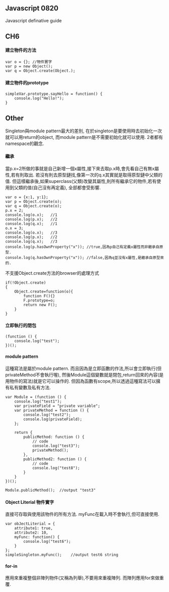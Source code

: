 Javascript 0820
----------

Javascript definative guide

## CH6

#### 建立物件的方法


	var o = {};	//物件實字
	var p = new Object();
	var q = Object.create(Object.);


#### 建立物件的prototype

	simpleVar.prototype.sayHello = function() {
		console.log("Hello!");
    }

## Other
Singleton與module pattern最大的差別, 在於singleton是要使用時去初始化一次就可以用return的object, 而module pattern是不需要初始化就可以使用. 2者都有namespace的觀念.


#### 繼承

當p.x=2所做的事就是自己新增一個x屬性,接下來去取p.x時,會先看自己有無x屬性,若有則取出. 若沒有則去原型鏈找,像第一次的q.x其實就是取得原型鏈中父類的值.
但這樣繼承後,如果superclass(父類)改變其屬性,則所有繼承它的物件,若有使用到父類的值(自己沒有再定義), 全部都會受影響.

    var o = {x:1, y:1};
    var p = Object.create(o);
    var q = Object.create(o);
    p.x = 2;
    console.log(o.x);   //1
    console.log(p.x);   //2
    console.log(q.x);   //1
    o.x = 3;
    console.log(o.x);   //3
    console.log(p.x);   //2
    console.log(q.x);   //3
	console.log(p.hasOwnProperty("x"));	//true,因為p自己有定義x屬性而非繼承自原型.
	console.log(q.hasOwnProperty("x"));	//false,因為q並沒有x屬性,是繼承自原型來的.


不支援Object.create方法的browser的處理方式

    if(!Object.create)
    {
        Object.create=function(o){
            function F(){}
            F.prototype=o;
            return new F();
        }
    }

#### 立即執行的閉包

    (function () {
        console.log("test");
    })();

#### module pattern

這種寫法是屬於module pattern. 而且因為是立即函數的作法,所以會立即執行(但privateMethod不會執行喔), 然後Module這個變數就是閉包,return回來的內容(是用物件的寫法)就是它可以操作的. 但因為函數有scope,所以透過這種寫法可以擁有私有變數及私有方法.

	var Module = (function () {
	    console.log("test1");
	    var privateField = "private variable";
	    var privateMethod = function () {
	        console.log("test2");
	        console.log(privateField);
	    };
	
	    return {
	        publicMethod: function () {
	            // code
	            console.log("test3");
	            privateMethod();
	        },
	        publicMethod2: function () {
	            // code
	            console.log("test8");
	        }
	    }
	})();

	Module.publicMethod();	//output "test3"

#### Object Literial 物件實字

直接可存取與使用該物件的所有方法. myFunc在載入時不會執行,但可直接使用.

	var obJectLiterial = {
	    attribute1: true,
	    attribute2: 10,
	    myFunc: function() {
	        console.log("test6");
	    }
	};
    simpleSingleton.myFunc();    //output test6 string

#### for-in
應用來重複整個非陣列物件(又稱為列舉),不要用來重複陣列.
而陣列應用for來做重覆.